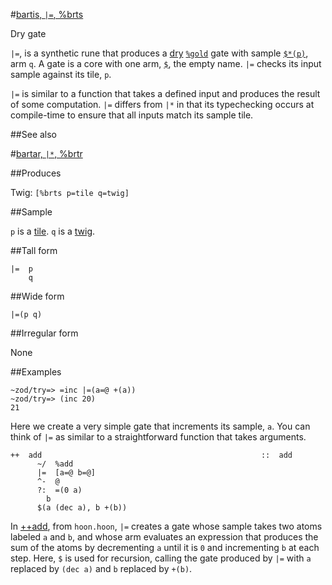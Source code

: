 #[bartis, `|=`, %brts](#brts)

Dry gate

`|=`, is a synthetic rune that produces a [dry]() [`%gold`]() gate with sample [`$*(p)`](), arm `q`. A gate is a core with one arm, [`$`](), the empty name. `|=` checks its input sample against its tile, `p`.

`|=` is similar to a function that takes a defined input and produces the result of some computation. `|=` differs from `|*` in that its typechecking occurs at compile-time to ensure that all inputs match its sample tile.

##See also

#[bartar, `|*`, %brtr](#brtr)

##Produces

Twig: `[%brts p=tile q=twig]`

##Sample

`p` is a [tile]().
`q` is a [twig]().

##Tall form

    |=  p
        q

##Wide form

    |=(p q)

##Irregular form

None

##Examples

    ~zod/try=> =inc |=(a=@ +(a))
    ~zod/try=> (inc 20)
    21

Here we create a very simple gate that increments its sample, `a`. You can think of `|=` as similar to a straightforward function that takes arguments.

```
++  add                                                 ::  add
      ~/  %add
      |=  [a=@ b=@]
      ^-  @
      ?:  =(0 a)
        b
      $(a (dec a), b +(b))
```

In [++add](), from `hoon.hoon`, `|=` creates a gate whose sample takes two atoms labeled `a` and `b`, and whose arm evaluates an expression that produces the sum of the atoms by decrementing `a` until it is `0` and incrementing `b` at each step. Here, `$` is used for recursion, calling the gate produced by `|=` with `a` replaced by `(dec a)` and `b` replaced by `+(b)`.


